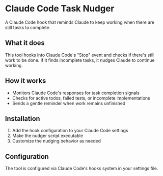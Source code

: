 # Claude Code Task Nudger

A Claude Code hook that reminds Claude to keep working when there are still tasks to complete.

## What it does

This tool hooks into Claude Code's "Stop" event and checks if there's still work to be done. If it finds incomplete tasks, it nudges Claude to continue working.

## How it works

- Monitors Claude Code's responses for task completion signals
- Checks for active todos, failed tests, or incomplete implementations
- Sends a gentle reminder when work remains unfinished

## Installation

1. Add the hook configuration to your Claude Code settings
2. Make the nudger script executable
3. Customize the nudging behavior as needed

## Configuration

The tool is configured via Claude Code's hooks system in your settings file.